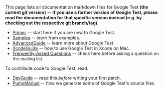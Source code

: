This page lists all documentation markdown files for Google Test **(the
current git version)**
-- **if you use a former version of Google Test, please read the
documentation for that specific version instead (e.g. by checking out
the respective git branch/tag).**

  * [Primer](Primer.md) -- start here if you are new to Google Test.
  * [Samples](Samples.md) -- learn from examples.
  * [AdvancedGuide](AdvancedGuide.md) -- learn more about Google Test.
  * [XcodeGuide](XcodeGuide.md) -- how to use Google Test in Xcode on Mac.
  * [Frequently-Asked Questions](FAQ.md) -- check here before asking a question on the mailing list.

To contribute code to Google Test, read:

  * [DevGuide](DevGuide.md) -- read this _before_ writing your first patch.
  * [PumpManual](PumpManual.md) -- how we generate some of Google Test's source files.
